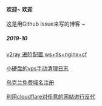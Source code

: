 #### 欢迎~ 欢迎

这是用Github Issue来写的博客 ~

##### 2019-10
[v2ray 进阶配置 ws+tls+nginx+cf](https://github.com/dalaolala/myblog/issues/1)<br><br>
[小硬盘的vps手动清理日志](https://github.com/dalaolala/myblog/issues/2)<br><br>
[乌克兰免费域名注册](https://github.com/dalaolala/myblog/issues/3)<br><br>
[利用cloudflare对任意的网站进行反代](https://github.com/dalaolala/myblog/issues/3)


